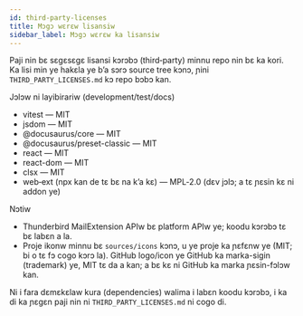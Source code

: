 ```yaml
---
id: third-party-licenses
title: Mɔgɔ wɛrɛw lisansiw
sidebar_label: Mɔgɔ wɛrɛw ka lisansiw
---
```


Paji nin bɛ sɛgɛsɛgɛ lisansi kɔrɔbɔ (third‑party) minnu repo nin bɛ ka kori. Ka
lisi min ye hakɛla ye b’a sɔrɔ source tree kɔnɔ, ɲini `THIRD_PARTY_LICENSES.md` kɔ
repo bɔbɔ kan.

Jɔlɔw ni layibirariw (development/test/docs)

- vitest — MIT
- jsdom — MIT
- @docusaurus/core — MIT
- @docusaurus/preset-classic — MIT
- react — MIT
- react-dom — MIT
- clsx — MIT
- web‑ext (npx kan de tɛ bɛ na k’a kɛ) — MPL‑2.0 (dɛv jɔlɔ; a tɛ ɲɛsin kɛ ni addon ye)

Nɔtiw

- Thunderbird MailExtension APIw bɛ platform APIw ye; koodu kɔrɔbɔ tɛ bɛ labɛn a la.
- Proje ikonw minnu bɛ `sources/icons` kɔnɔ, u ye proje ka ɲɛfɛnw ye (MIT; bi o tɛ fɔ cogo kɔrɔ la). GitHub logo/icon ye GitHub ka marka-sigin (trademark) ye, MIT tɛ da a kan; a bɛ kɛ ni GitHub ka marka ɲɛsin-fɔlɔw kan.

Ni i fara dɛmɛkɛlaw kura (dependencies) walima i labɛn koodu kɔrɔbɔ, i ka di ka ɲɛgɛn paji nin ni `THIRD_PARTY_LICENSES.md` ni cogo di.
